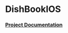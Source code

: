 # DishBookIOS

### [Project Documentation](https://docs.google.com/document/d/1y6zWVqoiAMlvtWqmZErW566ylFtnCO1vTta_DhkNwd8/edit)
